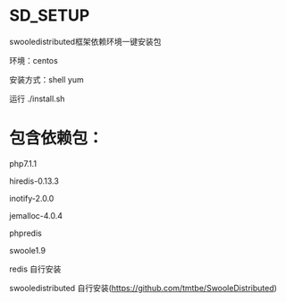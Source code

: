 # SD_SETUP
swooledistributed框架依赖环境一键安装包

环境：centos

安装方式：shell yum

运行
./install.sh

# 包含依赖包：

php7.1.1

hiredis-0.13.3

inotify-2.0.0

jemalloc-4.0.4

phpredis

swoole1.9

redis 自行安装

swooledistributed 自行安装(https://github.com/tmtbe/SwooleDistributed)
